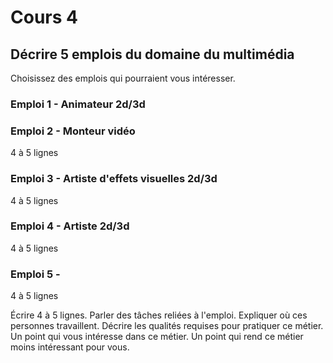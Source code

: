 # Cours 4
## Décrire 5 emplois du domaine du multimédia
Choisissez des emplois qui pourraient vous intéresser. 

### Emploi 1 - Animateur 2d/3d


### Emploi 2 - Monteur vidéo
4 à 5 lignes

### Emploi 3 - Artiste d'effets visuelles 2d/3d
4 à 5 lignes 

### Emploi 4 - Artiste 2d/3d
4 à 5 lignes

### Emploi 5 - 
4 à 5 lignes


Écrire 4 à 5 lignes. Parler des tâches reliées à l'emploi. Expliquer où ces personnes travaillent. Décrire les qualités requises pour pratiquer ce métier. Un point qui vous intéresse dans ce métier. Un point qui rend ce métier moins intéressant pour vous.  

